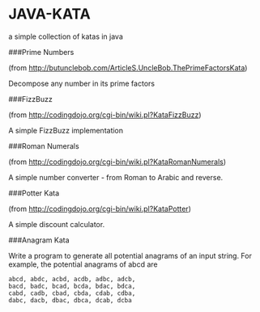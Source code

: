 JAVA-KATA
=========
a simple collection of katas in java

###Prime Numbers

(from http://butunclebob.com/ArticleS.UncleBob.ThePrimeFactorsKata)

Decompose any number in its prime factors

###FizzBuzz

(from http://codingdojo.org/cgi-bin/wiki.pl?KataFizzBuzz)

A simple FizzBuzz implementation

###Roman Numerals

(from http://codingdojo.org/cgi-bin/wiki.pl?KataRomanNumerals)

A simple number converter - from Roman to Arabic and reverse.

###Potter Kata

(from http://codingdojo.org/cgi-bin/wiki.pl?KataPotter)

A simple discount calculator.

###Anagram Kata

Write a program to generate all potential anagrams of an input string.
For example, the potential anagrams of abcd are

    abcd, abdc, acbd, acdb, adbc, adcb,
    bacd, badc, bcad, bcda, bdac, bdca,
    cabd, cadb, cbad, cbda, cdab, cdba,
    dabc, dacb, dbac, dbca, dcab, dcba
